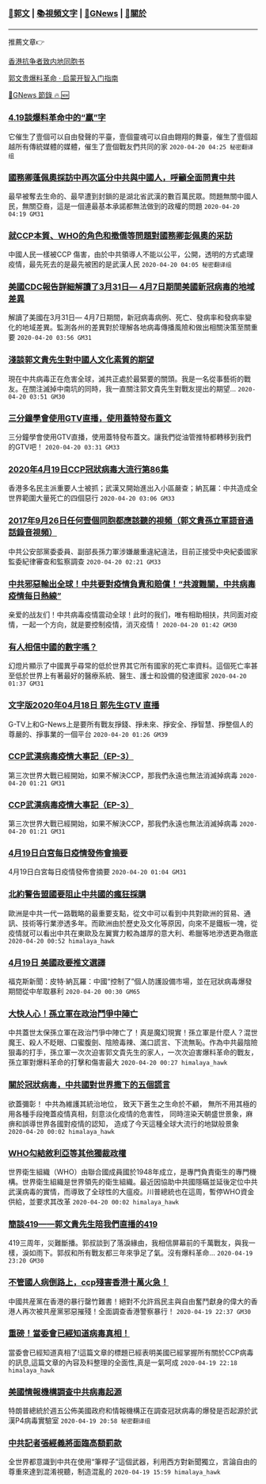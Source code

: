 ###  [:eagle:郭文](https://github.com/ourhimalayas/txt) | [:books:視頻文字](https://github.com/ourhimalayas/txt/blob/master/content/README.md) | [:newspaper:GNews](https://github.com/ourhimalayas/txt/blob/master/content/gnews/README.md) | [:pray:關於](https://github.com/ourhimalayas/home/tree/master/about)
---

推薦文章:point_right:

[香港抗争者致内地同胞书](https://github.com/ourhimalayas/news/blob/master/2019/08/a_letter_from_the_hong_kong_people.md)

[郭文贵爆料革命 · 启蒙开智入门指南](https://github.com/ourhimalayas/txt/issues/1)

[:newspaper:GNews 節錄 :fire: :new:](https://github.com/ourhimalayas/txt/blob/master/content/gnews/README.md) 



### [4.19談爆料革命中的“贏”字](/content/gnews/1/README.md)

它催生了壹個可以自由發聲的平臺，壹個靈魂可以自由翺翔的舞臺，催生了壹個超越所有傳統媒體的媒體，催生了壹個戰友們共同的家  `2020-04-20 04:25 秘密翻译组`

### [國務卿蓬佩奧採訪中再次區分中共與中國人，呼籲全面問責中共](/content/gnews/2/README.md)

最早被奪去生命的、最早遭到封鎖的是湖北省武漢的數百萬民眾。問題無關中國人民，無關亞裔，這是一個連最基本承諾都無法做到的政權的問題  `2020-04-20 04:19 GM31`

### [就CCP本質、WHO的角色和撤僑等問題對國務卿彭佩奧的采訪](/content/gnews/3/README.md)

中國人民一樣被CCP 傷害，由於中共領導人不能以公平，公開，透明的方式處理疫情，最先死去的是最先被困的是武漢人民  `2020-04-20 04:05 秘密翻译组`

### [美國CDC報告詳細解讀了3月31日— 4月7日期間美國新冠病毒的地域差異](/content/gnews/4/README.md)

解讀了美國在3月31日— 4月7日期間，新冠病毒病例、死亡、發病率和發病率變化的地域差異。監測各州的差異對於理解各地病毒傳播風險和做出相關決策至關重要  `2020-04-20 03:56 GM31`

### [淺談郭文貴先生對中國人文化素質的期望](/content/gnews/5/README.md)

現在中共病毒正在危害全球，滅共正處於最緊要的關頭。我是一名從事藝術的戰友。在關注滅掉中南坑的同時，我一直關注郭文貴先生對戰友提出的期望...  `2020-04-20 03:51 GM30`

### [三分鐘學會使用GTV直播，使用蓋特發布蓋文](/content/gnews/6/README.md)

三分鐘學會使用GTV直播，使用蓋特發布蓋文。讓我們從油管推特都轉移到我們的GTV吧！  `2020-04-20 03:31 GM33`

### [2020年4月19日CCP冠狀病毒大流行第86集](/content/gnews/7/README.md)

香港多名民主派重要人士被抓；武漢又開始進出入小區嚴查；納瓦羅：中共造成全世界範圍大量死亡的四個惡行  `2020-04-20 03:06 GM33`

### [2017年9月26日任何壹個同胞都應該聽的視頻（郭文貴孫立軍語音通話錄音視頻）](/content/gnews/8/README.md)

中共公安部黨委委員、副部長孫力軍涉嫌嚴重違紀違法，目前正接受中央紀委國家監委紀律審查和監察調查  `2020-04-20 02:21 GM33`

### [中共邪惡輸出全球！中共要對疫情負責和賠償！“共渡難關，中共病毒疫情每日熱線”](/content/gnews/9/README.md)

亲爱的战友们！中共病毒疫情震动全球！此时的我们，唯有相助相扶，共同面对疫情，一起一个方向，就是要控制疫情，消灭疫情！  `2020-04-20 01:42 GM30`

### [有人相信中國的數字嗎？](/content/gnews/10/README.md)

幻燈片顯示了中國異乎尋常的低於世界其它所有國家的死亡率資料。這個死亡率甚至低於世界上有著最好的醫療系統、醫生、護士和設備的發達國家  `2020-04-20 01:37 GM31`

### [文字版2020年04月18日 郭先生GTV 直播](/content/gnews/11/README.md)

G-TV上和G-News上是要所有戰友掙錢、掙未來、掙安全、掙智慧、掙整個人的尊嚴的、掙事業的一個平台  `2020-04-20 01:26 GM39`

### [CCP武漢病毒疫情大事記（EP-3）](/content/gnews/12/README.md)

第三次世界大戰已經開始，如果不解決CCP，那我們永遠也無法消滅掉病毒  `2020-04-20 01:21 GM31`

### [CCP武漢病毒疫情大事記（EP-3）](/content/gnews/13/README.md)

第三次世界大戰已經開始，如果不解決CCP，那我們永遠也無法消滅掉病毒  `2020-04-20 01:21 GM31`

### [4月19日白宮每日疫情發佈會摘要](/content/gnews/14/README.md)

4月19日白宮每日疫情發佈會摘要  `2020-04-20 01:04 GM31`

### [北約警告盟國要阻止中共國的瘋狂採購](/content/gnews/15/README.md)

歐洲是中共一代一路戰略的最重要支點，從文中可以看到中共對歐洲的貿易、通訊、技術等行業滲透多年。而歐洲由於歷史及文化等原因，向來不是鐵板一塊，從疫情就可以看出中共在東歐及左翼實力較為雄厚的意大利、希臘等地滲透更為徹底  `2020-04-20 00:52 himalaya_hawk`

### [4月19日 美國政要推文選譯](/content/gnews/16/README.md)

福克斯新聞：皮特·納瓦羅：中國“控制了”個人防護設備市場，並在冠狀病毒爆發期間從中牟取暴利  `2020-04-20 00:30 GM65`

### [大快人心！孫立軍在政治鬥爭中陣亡](/content/gnews/17/README.md)

中共蓋世太保孫立軍在政治鬥爭中陣亡了！真是魔幻現實！孫立軍是什麼人？混世魔王、殺人不眨眼、口蜜腹劍、陰險毒辣、滿口謊言、下流無恥。作為中共最陰險狠毒的打手，孫立軍一次次迫害郭文貴先生的家人，一次次迫害爆料革命的戰友，孫立軍對爆料革命的打擊和傷害最大  `2020-04-20 00:27 himalaya_hawk`

### [關於冠狀病毒，中共國對世界撒下的五個謊言](/content/gnews/18/README.md)

欲蓋彌彰！ 中共為維護其統治地位， 致天下蒼生之生命於不顧， 無所不用其極的用各種手段掩蓋疫情真相，刻意淡化疫情的危害性， 同時渲染天朝盛世景象，麻痹和誤導世界各國對疫情的認知， 造成了今天這種全球大流行的地獄般景象  `2020-04-20 00:02 himalaya_hawk`

### [WHO勾結敘利亞等其他獨裁政權](/content/gnews/19/README.md)

世界衛生組織（WHO）由聯合國成員國於1948年成立，是專門負責衛生的專門機構。世界衛生組織是世界領先的衛生組織。最近因協助中共國隱瞞並延後定位中共武漢病毒的實情，而導致了全球性的大瘟疫。川普總統也在這周，暫停WHO資金供給，並要求其改革  `2020-04-20 00:02 himalaya_hawk`

### [簡談419——郭文貴先生陪我們直播的419](/content/gnews/20/README.md)

419三周年，災難斷播。郭叔談到了落淚緣由，我相信屏幕前的千萬戰友，與我一樣，淚如雨下。郭叔和所有戰友都三年來爭足了氣。沒有爆料革命...  `2020-04-19 23:20 GM30`

### [不管國人病倒路上，ccp殘害香港十萬火急！](/content/gnews/21/README.md)

中國共産黨在香港的暴行罄竹難書！絕對不允許爲民主與自由奮鬥獻身的偉大的香港人再次被共産黨邪惡摧殘！全面調查香港警察暴行！  `2020-04-19 22:37 GM30`

### [重磅！當委會已經知道病毒真相！](/content/gnews/22/README.md)

當委會已經知道真相了!這篇文章的標題已經表明美國已經掌握所有關於CCP病毒的訊息,這篇文章的內容及料整理的全面性,真是一氣呵成  `2020-04-19 22:18 himalaya_hawk`

### [美國情報機構調查中共病毒起源](/content/gnews/23/README.md)

特朗普總統於週五公佈美國政府和情報機構正在調查冠狀病毒的爆發是否起源於武漢P4病毒實驗室  `2020-04-19 20:58 秘密翻译组`

### [中共記者張經義將面臨高額罰款](/content/gnews/24/README.md)

全世界都意識到中共在使用“筆桿子”這個武器，利用西方對新聞獨立，言論自由的尊重來達到混淆視聽，制造混亂的  `2020-04-19 15:59 himalaya_hawk`

